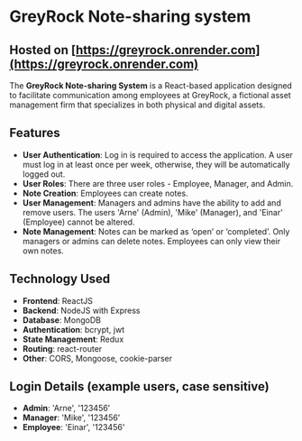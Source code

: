 # GreyRock Note-sharing system

## Hosted on [https://greyrock.onrender.com](https://greyrock.onrender.com)

The **GreyRock Note-sharing System** is a React-based application designed to facilitate communication among employees at GreyRock, a fictional asset management firm that specializes in both physical and digital assets.


## Features
- **User Authentication**: Log in is required to access the application. A user must log in at least once per week, otherwise, they will be automatically logged out.
- **User Roles**: There are three user roles - Employee, Manager, and Admin.
- **Note Creation**: Employees can create notes.
- **User Management**: Managers and admins have the ability to add and remove users. The users 'Arne' (Admin), 'Mike' (Manager), and 'Einar' (Employee) cannot be altered.
- **Note Management**: Notes can be marked as ‘open’ or ‘completed’. Only managers or admins can delete notes. Employees can only view their own notes.

## Technology Used
- **Frontend**: ReactJS
- **Backend**: NodeJS with Express
- **Database**: MongoDB
- **Authentication**: bcrypt, jwt
- **State Management**: Redux
- **Routing**: react-router
- **Other**: CORS, Mongoose, cookie-parser

## Login Details (example users, case sensitive)
- **Admin**: 'Arne', '123456'
- **Manager**: 'Mike', '123456'
- **Employee**: 'Einar', '123456'
